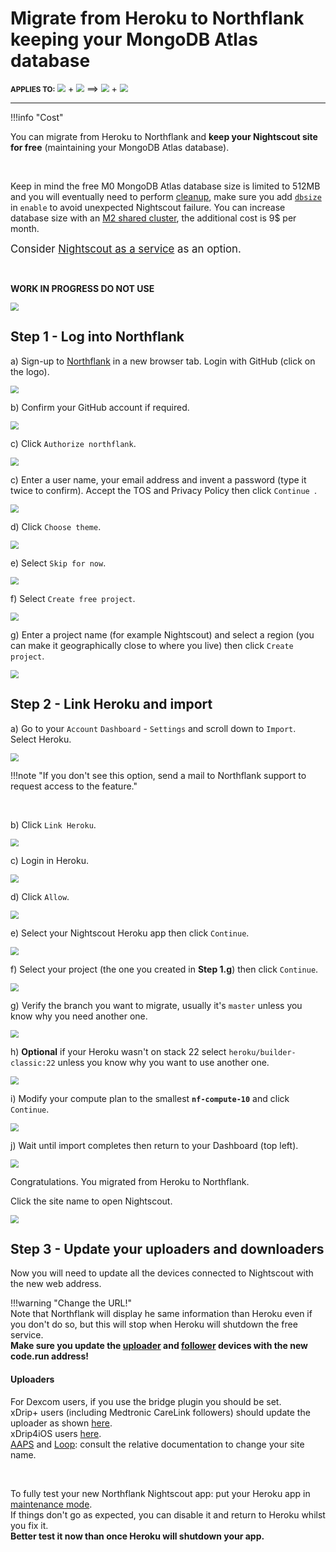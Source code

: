 # Migrate from Heroku to Northflank keeping your MongoDB Atlas database

<span style="font-size:smaller;">**APPLIES TO:**</span>  <img src="../../img/Heroku.png" style="zoom:80%;" /> + <img src="../../img/Atlas.png" style="zoom:80%;" />  ⟹   <img src="../../img/Northflank.png" style="zoom:80%;" /> + <img src="../../img/Atlas.png" style="zoom:80%;" />

---

!!!info "Cost"

You can migrate from Heroku to Northflank and **keep your Nightscout site for free** (maintaining your MongoDB Atlas database).

</br>

Keep in mind the free M0 MongoDB Atlas database size is limited to 512MB and you will eventually need to perform [cleanup](../../../nightscout/admin_tools/#database-maintenance), make sure you add [`dbsize`](../../../nightscout/setup_variables/#dbsize-database-size) in `enable` to avoid unexpected Nightscout failure. You can increase database size with an [M2 shared cluster](https://www.mongodb.com/docs/atlas/manage-clusters/#shared-clusters), the additional cost is 9$ per month.

<span style="font-size:larger;">Consider [Nightscout as a service](/#nightscout-as-a-service) as an option.</span>

</br>

**WORK IN PROGRESS DO NOT USE**

<img src="../../../img/WIP.png" style="zoom:80%;" />

</br>

## Step 1 - Log into Northflank

a) Sign-up to [Northflank](https://app.northflank.com/signup) in a new browser tab. Login with GitHub (click on the logo).

<img src="../img/Northflank00.png" style="zoom:80%;" />

</br>

b) Confirm your GitHub account if required.

<img src="../img/Northflank01.png" style="zoom:80%;" />

</br>

c) Click `Authorize northflank`.

<img src="../img/Northflank02b.png" style="zoom:80%;" />

</br>

c) Enter a user name, your email address and invent a password (type it twice to confirm). Accept the TOS and Privacy Policy then click  `Continue `.

<img src="../img/Northflank03.png" style="zoom:80%;" />

</br>

d) Click `Choose theme`.

<img src="../img/Northflank04.png" style="zoom:80%;" />

</br>

e) Select `Skip for now`.

<img src="../img/Northflank05.png" style="zoom:80%;" />

</br>

f) Select `Create free project`.

<img src="../img/Northflank06.png" style="zoom:80%;" />

</br>

g) Enter a project name (for example Nightscout) and select a region (you can make it geographically close to where you live) then click `Create project`.

<img src="../img/Northflank07.png" style="zoom:80%;" />

</br>

## Step 2 - Link Heroku and import

a) Go to your `Account` `Dashboard` - `Settings` and scroll down to `Import`.  
Select Heroku.

<img src="../img/NorthflankM01.png" style="zoom:80%;" />

!!!note  "If you don't see this option, send a mail to Northflank support to request access to the feature."

</br>

b) Click `Link Heroku`.

<img src="../img/NorthflankM02.png" style="zoom:80%;" />

</br>

c) Login in Heroku.

<img src="../img/NorthflankM03.png" style="zoom:80%;" />

</br>

d)  Click `Allow`.

<img src="../img/NorthflankM04.png" style="zoom:80%;" />

</br>

e)  Select your Nightscout Heroku app then click `Continue`.

<img src="../img/NorthflankM05.png" style="zoom:80%;" />

</br>

f)  Select your project (the one you created in **Step 1.g**) then click `Continue`.

<img src="../img/NorthflankM06.png" style="zoom:80%;" />

</br>

g)  Verify the branch you want to migrate, usually it's `master` unless you know why you need another one.

<img src="../img/NorthflankM07.png" style="zoom:80%;" />

</br>

h)  **Optional** if your Heroku wasn't on stack 22 select  `heroku/builder-classic:22` unless you know why you want to use another one.

<img src="../img/NorthflankM08.png" style="zoom:80%;" />

</br>

i)  Modify your compute plan to the smallest **`nf-compute-10`** and click `Continue`.

<img src="../img/NorthflankM09.png" style="zoom:80%;" />

</br>

j)  Wait until import completes then return to your Dashboard (top left).

<img src="../img/NorthflankM10.png" style="zoom:80%;" />

</br>

Congratulations. You migrated from Heroku to Northflank.

Click the site name to open Nightscout.

<img src="../img/NorthflankM11.png" style="zoom:80%;" />

</br>

## Step 3 - Update your uploaders and downloaders

Now you will need to update all the devices connected to Nightscout with the new web address.

!!!warning "Change the URL!"  
    Note that Northflank will display he same information than Heroku even if you don't do so, but this will stop when Heroku will shutdown the free service.  
    **Make sure you update the [uploader](../../../uploader/setup/) and [follower](../../../nightscout/downloaders/) devices with the new code.run address!**

#### Uploaders

For Dexcom users, if you use the bridge plugin you should be set.  
xDrip+ users (including Medtronic CareLink followers) should update the uploader as shown [here](../../../uploader/setup/#xdrip).  
xDrip4iOS users [here](https://xdrip4ios.readthedocs.io/en/latest/connect/cgm/#nightscout-upload).  
[AAPS](https://androidaps.readthedocs.io/en/latest/Configuration/Preferences.html#nsclient) and [Loop](https://loopkit.github.io/loopdocs/operation/loop-settings/services/): consult the relative documentation to change your site name.

</br>

To fully test your new Northflank Nightscout app: put your Heroku app in [maintenance mode](../../../troubleshoot/heroku/#maintenance-mode).  
If things don't go as expected, you can disable it and return to Heroku whilst you fix it.  
**Better test it now than once Heroku will shutdown your app.**

</br>
